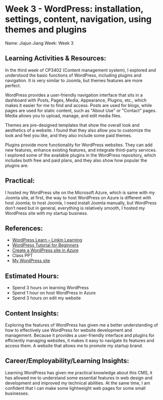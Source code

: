 # Week 3 - WordPress: installation, settings, content, navigation, using themes and plugins
Name: Jiajun Jiang
Week: Week 3
## Learning Activities & Resources:
In the third week of CP3402 (Content management system), I explored and understood the basic functions of WordPress, 
including plugins and navigation. It is very similar to Joomla, but themes features are more perfect.

WordPress provides a user-friendly navigation interface that sits in a dashboard with Posts, Pages, Media, Appearance, 
Plugins, etc., which makes it easier for me to find and access. Posts are used for blogs, while pages are used for 
static content, such as "About Use" or "Contact" pages. Media allows you to upload, manage, and edit media files.

Themes are pre-designed templates that show the overall look and aesthetics of a website. I found that they also allow 
you to customize the look and feel you like, and they also include some paid themes.

Plugins provide more functionality for WordPress websites. They can add new features, enhance existing features, and 
integrate third-party services. I explored some of the available plugins in the WordPress repository, which includes 
both free and paid plans, and they also show how popular the plugins are.

## Practical:
I hosted my WordPress site on the Microsoft Azure, which is same with my Joomla site, at first, the way to host 
WordPress on Azure is different with host Joomla; to host Joomla, I need install Joomla manually, but WordPress don’t 
need but in general, everything is relatively smooth, I hosted my WordPress site with my startup business.

## References:
* [WordPress Learn – Linkin Learning](https://www.linkedin.com/learning/wordpress-workflows-2/what-is-a-child-theme?autoSkip=true&resume=false&u=2223545)
* [WordPress Tutorial for Beginners](https://www.youtube.com/watch?v=kYY88h5J86A)
* [Create a WordPress site in Azure](https://learn.microsoft.com/en-us/azure/app-service/quickstart-wordpress)
* Class PPT
* [My WordPress site](https://mycybersecurity.azurewebsites.net/)

## Estimated Hours:
* Spend 3 hours on learning WordPress 
* Spend 1 hour on host WordPress in Azure
* Spend 3 hours on edit my website

## Content Insights:
Exploring the features of WordPress has given me a better understanding of how to effectively use WordPress for website
development and management. Because it provides a user-friendly interface and plugins for efficiently managing websites,
it makes it easy to navigate its features and access them. A website that allows me to promote my startup brand.

## Career/Employability/Learning Insights:
Learning WordPress has given me practical knowledge about this CMS, it has allowed me to understand some essential 
features in web design and development and improved my technical abilities. At the same time, I am confident that I can
make some lightweight web pages for some small businesses.

